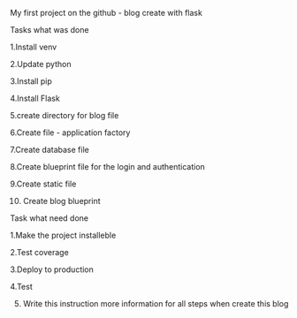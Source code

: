 My first project on the github - blog create with flask


Tasks what was done


1.Install venv

2.Update python

3.Install pip

4.Install Flask

5.create directory for blog file

6.Create file - application factory

7.Create database file

8.Create blueprint file for the login and authentication

9.Create static file

10. Create blog blueprint


Task what need done


1.Make the project installeble

2.Test coverage

3.Deploy to production

4.Test

5. Write this instruction more information for all steps when create this blog

 
